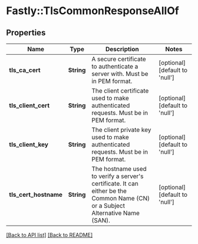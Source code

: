 # Fastly::TlsCommonResponseAllOf

## Properties

| Name | Type | Description | Notes |
| ---- | ---- | ----------- | ----- |
| **tls_ca_cert** | **String** | A secure certificate to authenticate a server with. Must be in PEM format. | [optional][default to &#39;null&#39;] |
| **tls_client_cert** | **String** | The client certificate used to make authenticated requests. Must be in PEM format. | [optional][default to &#39;null&#39;] |
| **tls_client_key** | **String** | The client private key used to make authenticated requests. Must be in PEM format. | [optional][default to &#39;null&#39;] |
| **tls_cert_hostname** | **String** | The hostname used to verify a server&#39;s certificate. It can either be the Common Name (CN) or a Subject Alternative Name (SAN). | [optional][default to &#39;null&#39;] |

[[Back to API list]](../../README.md#endpoints) [[Back to README]](../../README.md)

